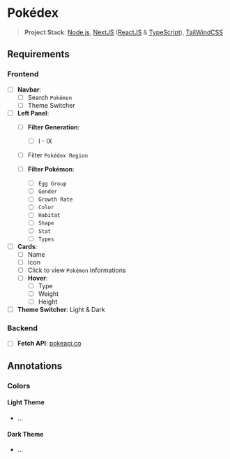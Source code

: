 # **Pokédex**

> **Project Stack**: [Node.js](https://nodejs.org/en), [NextJS](https://nextjs.org) ([ReactJS](https://react.dev) & [TypeScript](https://www.typescriptlang.org)), [TailWindCSS](https://tailwindcss.com)

## Requirements

### Frontend

- [ ] **Navbar**:
  - [ ] Search `Pokémon`
  - [ ] Theme Switcher

- [ ] **Left Panel**:
  - [ ] **Filter Generation**:
    - [ ] I - IX

  - [ ] Filter `Pokédex Region`

  - [ ] **Filter Pokémon**:
    - [ ] `Egg Group`
    - [ ] `Gender`
    - [ ] `Growth Rate`
    - [ ] `Color`
    - [ ] `Habitat`
    - [ ] `Shape`
    - [ ] `Stat`
    - [ ] `Types`

- [ ] **Cards**:
  - [ ] Name
  - [ ] Icon
  - [ ] Click to view `Pokémon` informations
  - [ ] **Hover**:
    - [ ] Type
    - [ ] Weight
    - [ ] Height

- [ ] **Theme Switcher**: Light & Dark

### Backend

- [ ] **Fetch API**: [pokeapi.co](https://pokeapi.co)


## Annotations

### Colors

#### Light Theme

- ...


#### Dark Theme

- ...